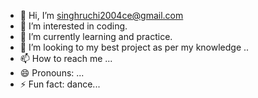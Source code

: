 - 👋 Hi, I’m singhruchi2004ce@gmail.com
- 👀 I’m interested in coding.
- 🌱 I’m currently learning and practice.
- 💞️ I’m looking to my best project as per my knowledge ..
- 📫 How to reach me ...
- 😄 Pronouns: ...
- ⚡ Fun fact: dance...

<!---
singhruchi2004ce@gmail.com is a ✨ special ✨ repository because its `README.md` (this file) appears on your GitHub profile.
You can click the Preview link to take a look at your changes.
--->
